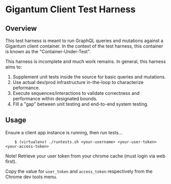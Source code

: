 
# Gigantum Client Test Harness

## Overview

This test harness is meant to run GraphQL queries and mutations against a Gigantum client container.
In the context of the test harness, this container is known as the "Container-Under-Test".

This harness is incomplete and much work remains. In general, this harness aims to:

1. Supplement unit tests inside the source for basic queries and mutations.
2. Use actual dev/prod infrastructure in-the-loop to characterize peformance.
3. Execute sequences/interactions to validate correctness and performance within designated bounds.
4. Fill a "gap" between unit testing and end-to-end system testing.

## Usage

Ensure a client app instance is running, then run tests...

```
    $ (virtualenv) ./runtests.sh <your-username> <your-user-token> <your-access-token>
```

Note! Retrieve your user token from your chrome cache (must login via web first).

Copy the value for `user_token` and `access_token` respectively from the Chrome dev tools menu.


